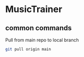 # MusicTrainer
## common commands
Pull from main repo to local branch
```bash 
git pull origin main
```
